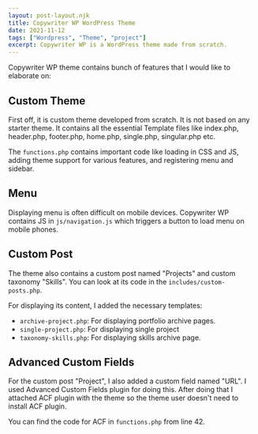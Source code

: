 ```yaml
---
layout: post-layout.njk
title: Copywriter WP WordPress Theme
date: 2021-11-12
tags: ["Wordpress", "Theme", "project"]
excerpt: Copywriter WP is a WordPress theme made from scratch.
---
```


Copywriter WP theme contains bunch of features that I would like to elaborate on:

## Custom Theme

First off, it is custom theme developed from scratch. It is not based on any starter theme. It contains all the essential Template files like index.php, header.php, footer.php, home.php, single.php, singular.php etc.

The `functions.php` contains important code like loading in CSS and JS, adding theme support for various features, and registering menu and sidebar.

## Menu

Displaying menu is often difficult on mobile devices. Copywriter WP contains JS in `js/navigation.js` which triggers a button to load menu on mobile phones.

## Custom Post

The theme also contains a custom post named "Projects" and custom taxonomy "Skills". You can look at its code in the `includes/custom-posts.php`.

For displaying its content, I added the necessary templates:

- `archive-project.php`: For displaying portfolio archive pages.
- `single-project.php`: For displaying single project
- `taxonomy-skills.php`: For displaying skills archive page.

## Advanced Custom Fields

For the custom post "Project", I also added a custom field named "URL".
I used Advanced Custom Fields plugin for doing this.
After doing that I attached ACF plugin with the theme so the theme user doesn't need to install ACF plugin.

You can find the code for ACF in `functions.php` from line 42.
